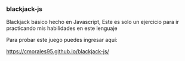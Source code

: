 ### blackjack-js
Blackjack básico hecho en Javascript, Este es solo un ejercicio para ir practicando mis habilidades en este lenguaje

Para probar este juego puedes ingresar aquí:

https://cmorales95.github.io/blackjack-js/
